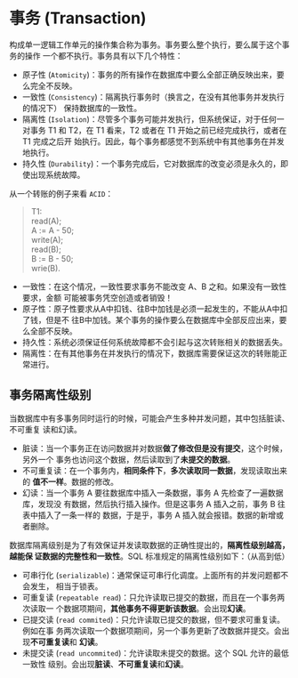 # 事务 (Transaction)

构成单一逻辑工作单元的操作集合称为事务。事务要么整个执行，要么属于这个事务的操作
一个都不执行。事务具有以下几个特性：

* 原子性 (`Atomicity`)：事务的所有操作在数据库中要么全部正确反映出来，要么完全不反映。
* 一致性 (`Consistency`)：隔离执行事务时（换言之，在没有其他事务并发执行的情况下）
  保持数据库的一致性。
* 隔离性 (`Isolation`)：尽管多个事务可能并发执行，但系统保证，对于任何一对事务
  T1 和 T2，在 T1 看来，T2 或者在 T1 开始之前已经完成执行，或者在 T1 完成之后开
  始执行。因此，每个事务都感觉不到系统中有其他事务在并发地执行。
* 持久性 (`Durability`)：一个事务完成后，它对数据库的改变必须是永久的，即使出现系统故障。

从一个转账的例子来看 `ACID`：

> T1:<br>
> read(A);<br>
> A := A - 50;<br>
> write(A);<br>
> read(B);<br>
> B := B - 50;<br>
> wrie(B).<br>

* 一致性：在这个情况，一致性要求事务不能改变 A、B 之和。如果没有一致性要求，金额
  可能被事务凭空创造或者销毁！
* 原子性：原子性要求从A中扣钱、往B中加钱是必须一起发生的，不能从A中扣了钱，但是不
  往B中加钱。某个事务的操作要么在数据库中全部反应出来，要么全部不反映。
* 持久性：系统必须保证任何系统故障都不会引起与这次转账相关的数据丢失。
* 隔离性：在有其他事务在并发执行的情况下，数据库需要保证这次的转账能正常进行。

## 事务隔离性级别

当数据库中有多事务同时运行的时候，可能会产生多种并发问题，其中包括脏读、不可重复
读和幻读。

* 脏读：当一个事务正在访问数据并对数据**做了修改但是没有提交**，这个时候，另外一个
  事务也访问这个数据，然后读取到了**未提交的数据**。
* 不可重复读：在一个事务内，**相同条件下**，**多次读取同一数据**，发现读取出来的
  **值不一样**。数据的修改。
* 幻读：当一个事务 A 要往数据库中插入一条数据，事务 A 先检查了一遍数据库，发现没
  有数据，然后执行插入操作。但是这事务 A 插入之前，事务 B 往表中插入了一条一样的
  数据，于是乎，事务 A 插入就会报错。数据的新增或者删除。

数据库隔离级别是为了有效保证并发读取数据的正确性提出的，**隔离性级别越高，越能保
证数据的完整性和一致性**。SQL 标准规定的隔离性级别如下：（从高到低）

* 可串行化 (`serializable`)：通常保证可串行化调度。上面所有的并发问题都不会发生，
  相当于锁表。
* 可重复读 (`repeatable read`)：只允许读取已提交的数据，而且在一个事务两次读取一
  个数据项期间，**其他事务不得更新该数据**。会出现**幻读**。
* 已提交读 (`read commited`)：只允许读取已提交的数据，但不要求可重复读。例如在事
  务两次读取一个数据项期间，另一个事务更新了改数据并提交。会出现**不可重复读**和
  **幻读**。
* 未提交读 (`read uncommited`)：允许读取未提交的数据。这个 SQL 允许的最低一致性
  级别。会出现**脏读**、**不可重复读**和**幻读**。

